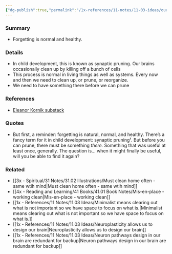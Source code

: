 ```yaml
---
{"dg-publish":true,"permalink":"/1x-references/11-notes/11-03-ideas/our-brains-occasionally-prune-back-cells/","title":"Our brains occasionally prune back cells","created":"2024-09-26T18:36:08.312+03:00","updated":"2024-09-28T07:59:41.785+03:00"}
---
```



### Summary
- Forgetting is normal and healthy.

### Details
- In child development, this is known as synaptic pruning. Our brains occasionally clean up by killing off a bunch of cells
- This process is normal in living things as well as systems. Every now and then we need to clean up, or prune, or reorganize. 
- We need to have something there before we can prune

### References
- [Eleanor Kornik substack](https://substack.com/app-link/post?publication_id=1974188&post_id=149398200&utm_source=post-email-title&utm_campaign=email-post-title&isFreemail=true&r=382w2v&token=eyJ1c2VyX2lkIjoxOTQ5NzAzNDMsInBvc3RfaWQiOjE0OTM5ODIwMCwiaWF0IjoxNzI3MzYzMDk1LCJleHAiOjE3Mjk5NTUwOTUsImlzcyI6InB1Yi0xOTc0MTg4Iiwic3ViIjoicG9zdC1yZWFjdGlvbiJ9.Eke_2IF2Hti_6-3o-YAHXbP6pBTs6PacMJ5VehXdLW0)

### Quotes
- But first, a reminder: forgetting is natural, normal, and healthy. There’s a fancy term for it in child development: synaptic pruning¹. But before you can prune, there must be something _there._ Something that was useful at least once, generally. The question is… when it might finally be useful, will you be able to find it again?

### Related
- [[3x - Spiritual/31 Notes/31.02 Illustrations/Must clean home often - same wtih mind\|Must clean home often - same wtih mind]]
- [[4x - Reading and Learning/41 Books/41.01 Book Notes/Mis-en-place - working clean\|Mis-en-place - working clean]]
- [[1x - References/11 Notes/11.03 Ideas/Minimalist means clearing out what is not important so we have space to focus on what is.\|Minimalist means clearing out what is not important so we have space to focus on what is.]]
- [[1x - References/11 Notes/11.03 Ideas/Neuroplasticity allows us to design our brain\|Neuroplasticity allows us to design our brain]]
- [[1x - References/11 Notes/11.03 Ideas/Neuron pathways design in our brain are redundant for backup\|Neuron pathways design in our brain are redundant for backup]]
